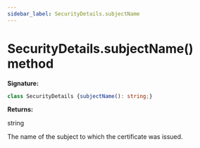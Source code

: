 ```yaml
---
sidebar_label: SecurityDetails.subjectName
---
```

# SecurityDetails.subjectName() method

**Signature:**

```typescript
class SecurityDetails {subjectName(): string;}
```
**Returns:**

string

The name of the subject to which the certificate was issued.


